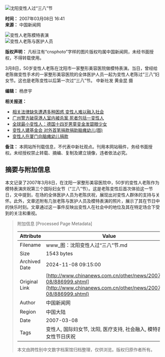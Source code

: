 ![沈阳变性人过“三八”节](http://www.chinanews.com.cn/fileftp/2004-09-13/_1095043413_zxlogo.gif)

**时间：** 2007年03月08日 16:41  
**来源：** 中国新闻网  

![变性人老陈模特表演](U86P4T8D886999F107DT20070308164158.jpg)  
![变性人老陈与医护人员](U86P4T8D886999F116DT20070308164158.jpg)

**版权声明：** 凡标注有“cnsphoto”字样的图片版权均属中国新闻网，未经书面授权，不得转载使用。

3月8日，50岁变性人老陈在沈阳市一家整形美容医院做模特表演。当日，曾经给老陈做变性手术的一家整形美容医院的全体医护人员一起为变性人老陈过“三八”妇女节。这也是老陈变性以后第一次过“三八”节。 中新社发 黄金昆 摄

**编辑：** 杨彦宇  

**相关报道：**  
- [相关法律缺失遭遇多种困惑 变性人难以融入社会](http://www.chinanews.com.cn/sh/news/2007/03-02/881999.shtml)  
- [广州警方破获港人室内被杀案 死者包括一变性人](http://www.chinanews.com.cn/sh/news/2007/01-31/865354.shtml)  
- [全球最小变性人：德国十四岁男童变金发碧眼少女](#)  
- [变性人建基金会 对外首笔捐款捐助脑瘫幼儿(图)](#)  
- [变性人在厦门向脑瘫幼儿捐款](http://www.chinanews.com.cn/tp/shfq/news/2006/12-26/844374.shtml)  

**备注：** 本网站所刊载信息，不代表中新社观点。刊用本网站稿件，务经书面授权。未经授权禁止转载、摘编、复制及建立镜像，违者依法必究。

## 摘要与附加信息

<!-- tcd_abstract -->
本文记录了2007年3月8日，在沈阳一家整形美容医院中，50岁的变性人老陈作为模特表演庆祝第三个国际妇女节（“三八”节）。这是老陈变性后首次体验这一节日，文中提到，在场的全体医护人员为老陈庆祝，展现出对变性人群体的支持与关怀。此外，文章还附有几张老陈与医护人员及模特表演的照片，展示了其在节日中的快乐时刻。文章通过这一事件反映出变性人在社会中的地位及其在特定场合下受到的关注和重视。
<!-- tcd_abstract_end -->

> 附加信息 [Processed Page Metadata]
>
> | Attribute       | Value                                  |
> |-----------------|----------------------------------------|
> | Filename        | www_图：沈阳变性人过“三八”节.md                             |
> | Size            | 1543 bytes                           |
> | Archived Date   | 2024-11-08 09:15:00                             |
> | Original Link   | [http://www.chinanews.com.cn/other/news/2007/03-08/886999.shtml](http://www.chinanews.com.cn/other/news/2007/03-08/886999.shtml)                       |
> | Author          | 中国新闻网                               |
> | Region          | 中国大陆                               |
> | Date            | 2007-03-08                                 |
> | Tags            | 变性人, 国际妇女节, 沈阳, 医疗支持, 社会融入, 模特表演, 女性节日庆祝                                 |
>
> 本文由跨性别中文数字档案馆归档整理，仅供浏览。版权归原作者所有。
>
